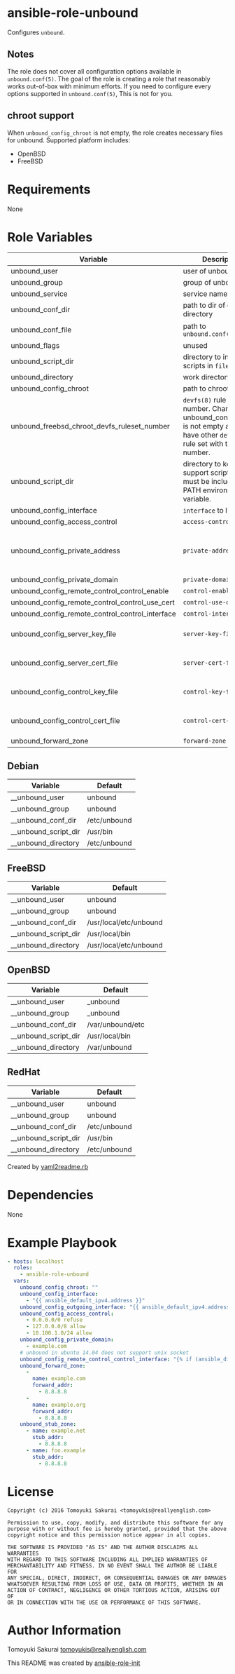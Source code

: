 # ansible-role-unbound

Configures `unbound`.

## Notes

The role does not cover all configuration options available in
`unbound.conf(5)`. The goal of the role is creating a role that reasonably
works out-of-box with minimum efforts. If you need to configure every options
supported in `unbound.conf(5)`, This is not for you.

## chroot support

When `unbound_config_chroot` is not empty, the role creates necessary files for
unbound. Supported platform includes:

* OpenBSD
* FreeBSD

# Requirements

None

# Role Variables

| Variable | Description | Default |
|----------|-------------|---------|
| unbound\_user | user of unbound | {{ \_\_unbound\_user }} |
| unbound\_group | group of unbound | {{ \_\_unbound\_group }} |
| unbound\_service | service name | unbound |
| unbound\_conf\_dir | path to dir of config directory | {{ \_\_unbound\_conf\_dir }} |
| unbound\_conf\_file | path to `unbound.conf(5)` | {{ \_\_unbound\_conf\_dir }}/unbound.conf |
| unbound\_flags | unused | "" |
| unbound\_script\_dir | directory to install scripts in `files` | {{ \_\_unbound\_script\_dir }} |
| unbound\_directory | work directory | {{ \_\_unbound\_directory }} |
| unbound\_config\_chroot | path to chroot directory | "" |
| unbound\_freebsd\_chroot\_devfs\_ruleset\_number | `devfs(8)` rule set number. Change when unbound\_config\_chroot is not empty and you have other `devfs(8)` rule set with the same number. | 100 |
| unbound\_script\_dir | directory to keep support script. this must be included in PATH environment variable. | {{ \_\_unbound\_script\_dir }} |
| unbound\_config\_interface | `interface` to listen on | [] |
| unbound\_config\_access\_control | `access-control` | [] |
| unbound\_config\_private\_address | `private-address` | ["10.0.0.0/8", "172.16.0.0/12", "192.168.0.0/16", "192.254.0.0/16", "fd00::/8", "fe80::/10"] |
| unbound\_config\_private\_domain | `private-domain` | [] |
| unbound\_config\_remote\_control\_control\_enable | `control-enable` | yes |
| unbound\_config\_remote\_control\_control\_use\_cert | `control-use-cert` | no |
| unbound\_config\_remote\_control\_control\_interface | `control-interface` | "" |
| unbound\_config\_server\_key\_file | `server-key-file` | {{ unbound\_config\_directory }}/unbound\_server.key |
| unbound\_config\_server\_cert\_file | `server-cert-file` | {{ unbound\_config\_directory }}/unbound\_server.pem |
| unbound\_config\_control\_key\_file | `control-key-file` | {{ unbound\_config\_directory }}/unbound\_control.key |
| unbound\_config\_control\_cert\_file | `control-cert-file` | {{ unbound\_config\_directory }}/unbound\_control.pem |
| unbound\_forward\_zone | `forward-zone` | [] |

## Debian

| Variable | Default |
|----------|---------|
| \_\_unbound\_user | unbound |
| \_\_unbound\_group | unbound |
| \_\_unbound\_conf\_dir | /etc/unbound |
| \_\_unbound\_script\_dir | /usr/bin |
| \_\_unbound\_directory | /etc/unbound |

## FreeBSD

| Variable | Default |
|----------|---------|
| \_\_unbound\_user | unbound |
| \_\_unbound\_group | unbound |
| \_\_unbound\_conf\_dir | /usr/local/etc/unbound |
| \_\_unbound\_script\_dir | /usr/local/bin |
| \_\_unbound\_directory | /usr/local/etc/unbound |

## OpenBSD

| Variable | Default |
|----------|---------|
| \_\_unbound\_user | \_unbound |
| \_\_unbound\_group | \_unbound |
| \_\_unbound\_conf\_dir | /var/unbound/etc |
| \_\_unbound\_script\_dir | /usr/local/bin |
| \_\_unbound\_directory | /var/unbound |

## RedHat

| Variable | Default |
|----------|---------|
| \_\_unbound\_user | unbound |
| \_\_unbound\_group | unbound |
| \_\_unbound\_conf\_dir | /etc/unbound |
| \_\_unbound\_script\_dir | /usr/bin |
| \_\_unbound\_directory | /etc/unbound |

Created by [yaml2readme.rb](https://gist.github.com/trombik/b2df709657c08d845b1d3b3916e592d3)

# Dependencies

None

# Example Playbook

```yaml
- hosts: localhost
  roles:
    - ansible-role-unbound
  vars:
    unbound_config_chroot: ""
    unbound_config_interface:
      - "{{ ansible_default_ipv4.address }}"
    unbound_config_outgoing_interface: "{{ ansible_default_ipv4.address }}"
    unbound_config_access_control:
      - 0.0.0.0/0 refuse
      - 127.0.0.0/8 allow
      - 10.100.1.0/24 allow
    unbound_config_private_domain:
      - example.com
    # unbound in ubuntu 14.04 does not support unix socket
    unbound_config_remote_control_control_interface: "{% if (ansible_distribution == 'Ubuntu' and ansible_distribution_version | version_compare('14.04', '<=')) or (ansible_distribution == 'CentOS' and ansible_distribution_version | version_compare('7.3.1611', '<=')) %}127.0.0.1{% else %}/var/run/unbound.sock{% endif %}"
    unbound_forward_zone:
      -
        name: example.com
        forward_addr:
          - 8.8.8.8
      -
        name: example.org
        forward_addr:
          - 8.8.8.8
    unbound_stub_zone:
      - name: example.net
        stub_addr:
          - 8.8.8.8
      - name: foo.example
        stub_addr:
          - 8.8.8.8
```

# License

```
Copyright (c) 2016 Tomoyuki Sakurai <tomoyukis@reallyenglish.com>

Permission to use, copy, modify, and distribute this software for any
purpose with or without fee is hereby granted, provided that the above
copyright notice and this permission notice appear in all copies.

THE SOFTWARE IS PROVIDED "AS IS" AND THE AUTHOR DISCLAIMS ALL WARRANTIES
WITH REGARD TO THIS SOFTWARE INCLUDING ALL IMPLIED WARRANTIES OF
MERCHANTABILITY AND FITNESS. IN NO EVENT SHALL THE AUTHOR BE LIABLE FOR
ANY SPECIAL, DIRECT, INDIRECT, OR CONSEQUENTIAL DAMAGES OR ANY DAMAGES
WHATSOEVER RESULTING FROM LOSS OF USE, DATA OR PROFITS, WHETHER IN AN
ACTION OF CONTRACT, NEGLIGENCE OR OTHER TORTIOUS ACTION, ARISING OUT OF
OR IN CONNECTION WITH THE USE OR PERFORMANCE OF THIS SOFTWARE.
```

# Author Information

Tomoyuki Sakurai <tomoyukis@reallyenglish.com>

This README was created by [ansible-role-init](https://gist.github.com/trombik/d01e280f02c78618429e334d8e4995c0)

